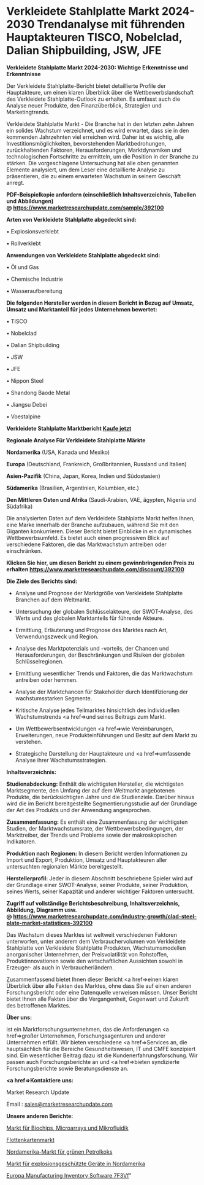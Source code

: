 # Verkleidete Stahlplatte Markt 2024-2030 Trendanalyse mit führenden Hauptakteuren TISCO, Nobelclad, Dalian Shipbuilding, JSW, JFE

<strong>Verkleidete Stahlplatte Markt 2024-2030: Wichtige Erkenntnisse und Erkenntnisse</strong>

Der Verkleidete Stahlplatte-Bericht bietet detaillierte Profile der Hauptakteure, um einen klaren Überblick über die Wettbewerbslandschaft des Verkleidete Stahlplatte-Outlook zu erhalten. Es umfasst auch die Analyse neuer Produkte, den Finanzüberblick, Strategien und Marketingtrends.

Verkleidete Stahlplatte Markt - Die Branche hat in den letzten zehn Jahren ein solides Wachstum verzeichnet, und es wird erwartet, dass sie in den kommenden Jahrzehnten viel erreichen wird. Daher ist es wichtig, alle Investitionsmöglichkeiten, bevorstehenden Marktbedrohungen, zurückhaltenden Faktoren, Herausforderungen, Marktdynamiken und technologischen Fortschritte zu ermitteln, um die Position in der Branche zu stärken. Die vorgeschlagene Untersuchung hat alle oben genannten Elemente analysiert, um dem Leser eine detaillierte Analyse zu präsentieren, die zu einem erwarteten Wachstum in seinem Geschäft anregt.

<strong><b>PDF-Beispielkopie anfordern (einschließlich Inhaltsverzeichnis, Tabellen und Abbildungen) @ </b></strong><strong><a href=https://www.marketresearchupdate.com/sample/392100><strong>https://www.marketresearchupdate.com/sample/392100</u></a></strong></strong>

<strong>Arten von Verkleidete Stahlplatte abgedeckt sind:</strong>

• Explosionsverklebt

• Rollverklebt

<strong>Anwendungen von Verkleidete Stahlplatte abgedeckt sind:</strong>

• Öl und Gas

• Chemische Industrie

• Wasseraufbereitung

<strong>Die folgenden Hersteller werden in diesem Bericht in Bezug auf Umsatz, Umsatz und Marktanteil für jedes Unternehmen bewertet:</strong>

• TISCO

• Nobelclad

• Dalian Shipbuilding

• JSW

• JFE

• Nippon Steel

• Shandong Baode Metal

• Jiangsu Debei

• Voestalpine

<strong>Verkleidete Stahlplatte Marktbericht <a href=https://www.marketresearchupdate.com/buynow/392100>Kaufe jetzt</a></strong>

<strong>Regionale Analyse Für Verkleidete Stahlplatte Märkte</strong>

<strong>Nordamerika</strong> (USA, Kanada und Mexiko)

<strong>Europa</strong> (Deutschland, Frankreich, Großbritannien, Russland und Italien)

<strong>Asien-Pazifik</strong> (China, Japan, Korea, Indien und Südostasien)

<strong>Südamerika</strong> (Brasilien, Argentinien, Kolumbien, etc.)

<strong>Den Mittleren</strong> <strong>Osten und Afrika</strong> (Saudi-Arabien, VAE, ägypten, Nigeria und Südafrika)

Die analysierten Daten auf dem Verkleidete Stahlplatte Markt helfen Ihnen, eine Marke innerhalb der Branche aufzubauen, während Sie mit den Giganten konkurrieren. Dieser Bericht bietet Einblicke in ein dynamisches Wettbewerbsumfeld. Es bietet auch einen progressiven Blick auf verschiedene Faktoren, die das Marktwachstum antreiben oder einschränken.

<strong>Klicken Sie hier, um diesen Bericht zu einem gewinnbringenden Preis zu erhalten
</strong><strong><a href=https://www.marketresearchupdate.com/discount/392100>https://www.marketresearchupdate.com/discount/392100</b></u></strong></a>

<strong>Die Ziele des Berichts sind:</strong>

- Analyse und Prognose der Marktgröße von Verkleidete Stahlplatte Branchen auf dem Weltmarkt.

- Untersuchung der globalen Schlüsselakteure, der SWOT-Analyse, des Werts und des globalen Marktanteils für führende Akteure.

- Ermittlung, Erläuterung und Prognose des Marktes nach Art, Verwendungszweck und Region.

- Analyse des Marktpotenzials und -vorteils, der Chancen und Herausforderungen, der Beschränkungen und Risiken der globalen Schlüsselregionen.

- Ermittlung wesentlicher Trends und Faktoren, die das Marktwachstum antreiben oder hemmen.

- Analyse der Marktchancen für Stakeholder durch Identifizierung der wachstumsstarken Segmente.

- Kritische Analyse jedes Teilmarktes hinsichtlich des individuellen Wachstumstrends <a href=>und</a> seines Beitrags zum Markt.

- Um Wettbewerbsentwicklungen <a href=>wie</a> Vereinbarungen, Erweiterungen, neue Produkteinführungen und Besitz auf dem Markt zu verstehen.

- Strategische Darstellung der Hauptakteure und <a href=>umfas</a>sende Analyse ihrer Wachstumsstrategien.

<strong>Inhaltsverzeichnis:</strong>

<strong>Studienabdeckung:</strong> Enthält die wichtigsten Hersteller, die wichtigsten Marktsegmente, den Umfang der auf dem Weltmarkt angebotenen Produkte, die berücksichtigten Jahre und die Studienziele. Darüber hinaus wird die im Bericht bereitgestellte Segmentierungsstudie auf der Grundlage der Art des Produkts und der Anwendung angesprochen.

<strong>Zusammenfassung:</strong> Es enthält eine Zusammenfassung der wichtigsten Studien, der Marktwachstumsrate, der Wettbewerbsbedingungen, der Markttreiber, der Trends und Probleme sowie der makroskopischen Indikatoren.

<strong>Produktion nach Regionen:</strong> In diesem Bericht werden Informationen zu Import und Export, Produktion, Umsatz und Hauptakteuren aller untersuchten regionalen Märkte bereitgestellt.

<strong>Herstellerprofil:</strong> Jeder in diesem Abschnitt beschriebene Spieler wird auf der Grundlage einer SWOT-Analyse, seiner Produkte, seiner Produktion, seines Werts, seiner Kapazität und anderer wichtiger Faktoren untersucht.

<strong><b>Zugriff auf vollständige Berichtsbeschreibung, Inhaltsverzeichnis, Abbildung, Diagramm usw. @ </b></strong><strong><a href=https://www.marketresearchupdate.com/industry-growth/clad-steel-plate-market-statistices-392100>https://www.marketresearchupdate.com/industry-growth/clad-steel-plate-market-statistices-392100</a></strong>

Das Wachstum dieses Marktes ist weltweit verschiedenen Faktoren unterworfen, unter anderem dem Verbrauchervolumen von Verkleidete Stahlplatte von Verkleidete Stahlplatte Produkten, Wachstumsmodellen anorganischer Unternehmen, der Preisvolatilität von Rohstoffen, Produktinnovationen sowie den wirtschaftlichen Aussichten sowohl in Erzeuger- als auch in Verbraucherländern.

Zusammenfassend bietet Ihnen dieser Bericht <a href=>einen</a> klaren Überblick über alle Fakten des Marktes, ohne dass Sie auf einen anderen Forschungsbericht oder eine Datenquelle verweisen müssen. Unser Bericht bietet Ihnen alle Fakten über die Vergangenheit, Gegenwart und Zukunft des betroffenen Marktes.

<strong>Über uns:</strong>

 ist ein Marktforschungsunternehmen, das die Anforderungen <a href=>großer</a> Unternehmen, Forschungsagenturen und anderer Unternehmen erfüllt. Wir bieten verschiedene <a href=>Services</a> an, die hauptsächlich für die Bereiche Gesundheitswesen, IT und CMFE konzipiert sind. Ein wesentlicher Beitrag dazu ist die Kundenerfahrungsforschung. Wir passen auch Forschungsberichte an und <a href=>bieten</a> syndizierte Forschungsberichte sowie Beratungsdienste an.

<strong><a href=>Kontaktiere uns:</a></strong>

Market Research Update

Email : sales@marketresearchupdate.com

<strong>Unsere anderen Berichte:</strong>

<a href=https://www.linkedin.com/pulse/biochips-microarrays-microfluidics-market-future>Markt für Biochips, Microarrays und Mikrofluidik</a>

<a href=https://www.linkedin.com/pulse/fleet-card-market-2023-remarking-enormous-growth>Flottenkartenmarkt</a>

<a href=https://www.linkedin.com/pulse/north-america-green-petroleum-coke-market-outlooks>Nordamerika-Markt für grünen Petrolkoks</a>

<a href=https://www.linkedin.com/pulse/north-america-explosion-proof-equipment-market>Markt für explosionsgeschützte Geräte in Nordamerika</a>

<a href=https://www.linkedin.com/pulse/europe-manufacturing-inventory-software-7f3vf/>Europa Manufacturing Inventory Software 7F3Vf</a>"
